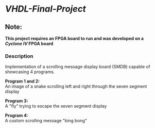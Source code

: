 # *VHDL-Final-Project*

## Note:
**This project requires an FPGA board to run
and was developed on a _Cyclone IV_ FPGA board**

### Description
Implementation of a scrolling message display board (SMDB) capable of showcasing 4 programs.

**Program 1 and 2:**\
  An image of a snake scrolling left and right through the seven segment display
  
**Program 3:**\
  A "fly" trying to escape the seven segment display
  
**Program 4:**\
  A custom scrolling message "bing bong"
